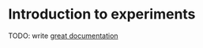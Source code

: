 # Introduction to experiments

TODO: write [great documentation](http://jacobian.org/writing/what-to-write/)
